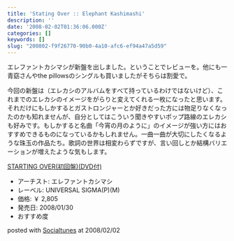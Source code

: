 ```yaml
---
title: 'Stating Over :: Elephant Kashimashi'
description: ''
date: '2008-02-02T01:36:06.000Z'
categories: []
keywords: []
slug: "200802-f9f26770-90b0-4a10-afc6-ef94a47a5d59"
---
```

エレファントカシマシが新盤を出しました。ということでレビューを。他にも一青窈さんやthe pillowsのシングルも買いましたがそちらは割愛で。

今回の新盤は（エレカシのアルバムをすべて持っているわけではないけど）、これまでのエレカシのイメージをがらりと変えてくれる一枚になったと思います。それだけにもしかするとガストロンジャーとか好きだった方には物足りなくなったのかも知れませんが、自分としてはこういう聞きやすいポップ路線のエレカシも好みです。もしかすると名曲「今宵の月のように」のイメージが強い方にはおすすめできるものになっているかもしれません。一曲一曲が大切にしたくなるような珠玉の作品たち。歌詞の世界は相変わらずですが、言い回しとか結構バリエーションが増えたような気もします。

[STARTING OVER(初回盤)(DVD付)](http://www.amazon.co.jp/exec/obidos/ASIN/B000YQ8D18/qli-22/ref=nosim "STARTING OVER(初回盤)(DVD付)")

*   アーチスト: エレファントカシマシ
*   レーベル: UNIVERSAL SIGMA(P)(M)
*   価格: ￥ 2,805
*   発売日: 2008/01/30
*   おすすめ度

posted with [Socialtunes](http://socialtunes.net) at 2008/02/02